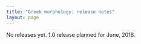 ```yaml
---
title: "Greek morphology: release notes"
layout: page
---
```



No releases yet.  1.0 release planned for June, 2016.
